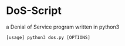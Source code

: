 # DoS-Script
a Denial of Service program written in python3

```
[usage] python3 dos.py [OPTIONS]
```
